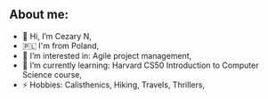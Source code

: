 ## About me:
- 👋 Hi, I’m Cezary N,
- 🇵🇱 I'm from Poland,
- 👀 I’m interested in: Agile project management,
- 🌱 I’m currently learning: Harvard CS50 Introduction to Computer Science course,
- ⚡ Hobbies: Calisthenics, Hiking, Travels, Thrillers,

<!---
CezarsHub/CezarsHub is a ✨ special ✨ repository because its `README.md` (this file) appears on your GitHub profile.
You can click the Preview link to take a look at your changes.
--->
